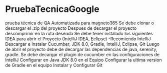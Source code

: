 # PruebaTecnicaGoogle
 prueba técnica de QA Automatizada para magneto365
 Se debe clonar o descargar el .zip del proyecto
 Despues de decargar el proyecto descomprimir en la ruta deseada
 Se debe tener instalado los siguientes IDEA para abrir el Proyecto (IntelliJ IDEA, Eclipse) -Recomiendo IntelliJ
 Descargar e instalar Cucumber, JDK 8.0, Gradle, IntelliJ, Eclipse, Git
 Luego de abrir el proyecto debe de decargar las dependencias de java, serenity, gradle.
 Se debe decargar el plugin de cucumber en las configuraciones de IntelliJ
 Configurar en Java JDK 8.0 en el Equipo
 Configurar la ultima version de Gradle en el equipo
 Instalar y Configurar Git
